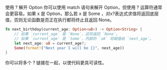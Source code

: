 使用 ? 解开 Option
你可以使用 match 语句来解开 Option，但使用 ? 运算符通常会更容易。如果 x 是 Option，那么若 x 是 Some ，对x?表达式求值将返回底层值，否则无论函数是否正在执行都将终止且返回 None。

```rust
fn next_birthday(current_age: Option<u8>) -> Option<String> {
    // 如果 `current_age` 是 `None`，这将返回 `None`。
    // 如果 `current_age` 是 `Some`，内部的 `u8` 将赋值给 `next_age`。
    let next_age: u8 = current_age?;
    Some(format!("Next year I will be {}", next_age))
}
```


你可以将多个 ? 链接在一起，以使代码更具可读性。